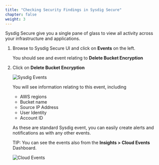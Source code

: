 ```yaml
---
title: "Checking Security Findings in Sysdig Secure"
chapter: false
weight: 3
---
```


Sysdig Secure give you a single pane of glass to view all activity across your infrastructure and applications.

1. Browse to Sysdig Secure UI and click on **Events** on the left.

    You should see and event relating to **Delete Bucket Encryption**

2. Click on **Delete Bucket Encryption**

    ![Sysdig Events](/images/cloudtrail_event03b.png)

    You will see information relating to this event, including

     - AWS regions
     - Bucket name
     - Source IP Address
     - User Identity
     - Account ID

    As these are standard Sysdig event, you can easily create alerts and notifications as with any other events.

    TIP: You can see the events also from the **Insights > Cloud Events** Dashboard. 
    
    ![Cloud Events](/images/cloudtrail_event03.png)

    

